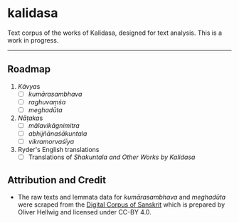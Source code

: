 
# kalidasa

<!-- badges: start -->
<!-- badges: end -->

Text corpus of the works of Kalidasa, designed for text analysis. This is a
work in progress. 

---

## Roadmap

1. *Kāvya*s
    - [ ] *kumārasambhava*
    - [ ] *raghuvaṃśa*
    - [ ] *meghadūta*
2. *Nāṭaka*s
    - [ ] *mālavikāgnimitra*
    - [ ] *abhijñānaśākuntala*
    - [ ] *vikramorvaśīya*
3. Ryder's English translations
    - [ ] Translations of *Shakuntala and Other Works by Kalidasa*

## Attribution and Credit

- The raw texts and lemmata data for *kumārasambhava* and *meghadūta* were
  scraped from the [Digital Corpus of Sanskrit](http://www.sanskrit-linguistics.org/dcs/)
  which is prepared by Oliver Hellwig and licensed under CC-BY 4.0.

<!--
## Installation

You can install the development version of kalidasa like so:

``` r
# FILL THIS IN! HOW CAN PEOPLE INSTALL YOUR DEV PACKAGE?
```

## Example

This is a basic example which shows you how to solve a common problem:

``` r
library(kalidasa)
## basic example code
```
-->
